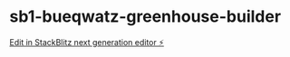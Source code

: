 # sb1-bueqwatz-greenhouse-builder

[Edit in StackBlitz next generation editor ⚡️](https://stackblitz.com/~/github.com/plantbob0101/sb1-bueqwatz-greenhouse-builder)